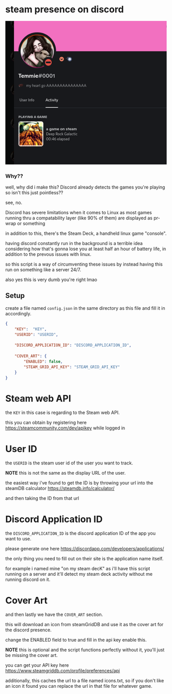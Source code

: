 # steam presence on discord
 
![Example](readmeimages/exmaple.png)

### Why??
well, why did i make this? Discord already detects the games you're playing so isn't this just pointless??

see, no.

Discord has severe limitations when it comes to Linux as most games running thru a compatability layer (like 90% of them) are displayed as pr-wrap or something

in addition to this, there's the Steam Deck, a handheld linux game "console".

having discord constantly run in the background is a terrible idea considering how that's gonna lose you at least half an hour of battery life, in addition to the prevous issues with linux.

so this script is a way of circumventing these issues by instead having this run on something like a server 24/7.

also yes this is very dumb you're right lmao

## Setup
create a file named `config.json` in the same directory as this file and fill it in accordingly.
 
```json
{
    "KEY":  "KEY",
    "USERID": "USERID",

    "DISCORD_APPLICATION_ID": "DISCORD_APPLICATION_ID",

    "COVER_ART": {
        "ENABLED": false,
        "STEAM_GRID_API_KEY": "STEAM_GRID_API_KEY"
    }
}
```
# Steam web API
the `KEY` in this case is regarding to the Steam web API.

this you can obtain by registering here https://steamcommunity.com/dev/apikey while logged in

# User ID
the `USERID` is the steam user id of the user you want to track.

**NOTE** this is not the same as the display URL of the user.

the easiest way i've found to get the ID is by throwing your url into the steamDB calculator https://steamdb.info/calculator/

and then taking the ID from that url

# Discord Application ID
the `DISCORD_APPLICATION_ID` is the discord application ID of the app you want to use.

please generate one here https://discordapp.com/developers/applications/

the only thing you need to fill out on their site is the application name itself.

for example i named mine "on my steam decK" as i'll have this script running on a server and it'll detect my steam deck activity without me running discord on it.

# Cover Art
and then lastly we have the `COVER_ART` section.

this will download an icon from steamGridDB and use it as the cover art for the discord presence.

change the ENABLED field to true and fill in the api key enable this.

**NOTE** this is optional and the script functions perfectly without it, you'll just be missing the cover art.

you can get your API key here https://www.steamgriddb.com/profile/preferences/api

additionally, this caches the url to a file named icons.txt, so if you don't like an icon it found you can replace the url in that file for whatever game.